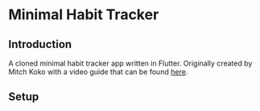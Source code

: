 # Minimal Habit Tracker
## Introduction
A cloned minimal habit tracker app written in Flutter. Originally created by Mitch Koko with a video guide that can be found [here]([url](https://www.youtube.com/watch?v=TLaWibjFArw&ab_channel=MitchKoko)).

## Setup
